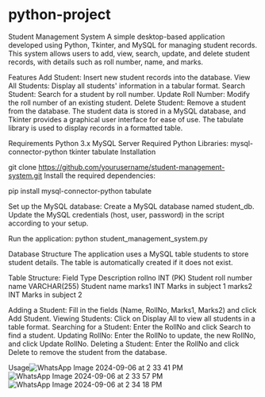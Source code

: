 # python-project
Student Management System
A simple desktop-based application developed using Python, Tkinter, and MySQL for managing student records. This system allows users to add, view, search, update, and delete student records, with details such as roll number, name, and marks.

Features
Add Student: Insert new student records into the database.
View All Students: Display all students' information in a tabular format.
Search Student: Search for a student by roll number.
Update Roll Number: Modify the roll number of an existing student.
Delete Student: Remove a student from the database.
The student data is stored in a MySQL database, and Tkinter provides a graphical user interface for ease of use. The tabulate library is used to display records in a formatted table.

Requirements
Python 3.x
MySQL Server
Required Python Libraries:
mysql-connector-python
tkinter
tabulate
Installation

git clone https://github.com/yourusername/student-management-system.git
Install the required dependencies:


pip install mysql-connector-python tabulate

Set up the MySQL database:
Create a MySQL database named student_db.
Update the MySQL credentials (host, user, password) in the script according to your setup.

Run the application:
python student_management_system.py

Database Structure
The application uses a MySQL table students to store student details. The table is automatically created if it does not exist.

Table Structure:
Field	Type	Description
rollno	INT (PK)	Student roll number
name	VARCHAR(255)	Student name
marks1	INT	Marks in subject 1
marks2	INT	Marks in subject 2

Adding a Student: Fill in the fields (Name, RollNo, Marks1, Marks2) and click Add Student.
Viewing Students: Click on Display All to view all students in a table format.
Searching for a Student: Enter the RollNo and click Search to find a student.
Updating RollNo: Enter the RollNo to update, the new RollNo, and click Update RollNo.
Deleting a Student: Enter the RollNo and click Delete to remove the student from the database.

Usage![WhatsApp Image 2024-09-06 at 2 33 41 PM](https://github.com/user-attachments/assets/0212bf62-4c28-4888-909b-4ee28ed3e005)
![WhatsApp Image 2024-09-06 at 2 33 57 PM](https://github.com/user-attachments/assets/a61bed84-23d6-4cd6-8e91-e462f3ff798b)
![WhatsApp Image 2024-09-06 at 2 34 18 PM](https://github.com/user-attachments/assets/18336c3c-2997-4b30-9a18-d1303f123810)

